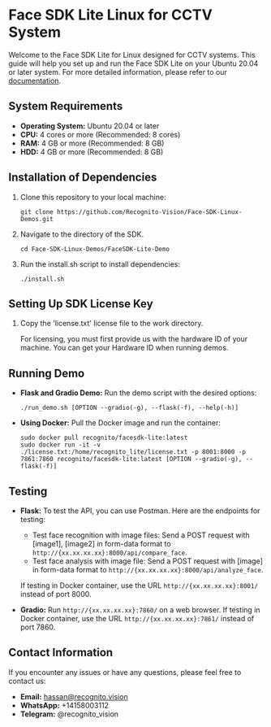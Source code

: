 # Face SDK Lite Linux for CCTV System

Welcome to the Face SDK Lite for Linux designed for CCTV systems. This guide will help you set up and run the Face SDK Lite on your Ubuntu 20.04 or later system. For more detailed information, please refer to our [documentation](https://docs.recognito.vision/).

## System Requirements

- **Operating System:** Ubuntu 20.04 or later
- **CPU:** 4 cores or more (Recommended: 8 cores)
- **RAM:** 4 GB or more (Recommended: 8 GB)
- **HDD:** 4 GB or more (Recommended: 8 GB)

## Installation of Dependencies

1. Clone this repository to your local machine:

    ```
    git clone https://github.com/Recognito-Vision/Face-SDK-Linux-Demos.git
    ```

2. Navigate to the directory of the SDK.
   ```
   cd Face-SDK-Linux-Demos/FaceSDK-Lite-Demo
   ```

4. Run the install.sh script to install dependencies:

    ```
    ./install.sh
    ```

## Setting Up SDK License Key

1. Copy the 'license.txt' license file to the work directory.

   For licensing, you must first provide us with the hardware ID of your machine. You can get your Hardware ID when running demos.

## Running Demo

- **Flask and Gradio Demo:**
    Run the demo script with the desired options:

    ```
    ./run_demo.sh [OPTION --gradio(-g), --flask(-f), --help(-h)]
    ```

- **Using Docker:**
    Pull the Docker image and run the container:

    ```
    sudo docker pull recognito/facesdk-lite:latest
    sudo docker run -it -v ./license.txt:/home/recognito_lite/license.txt -p 8001:8000 -p 7861:7860 recognito/facesdk-lite:latest [OPTION --gradio(-g), --flask(-f)]
    ```

## Testing

- **Flask:**
    To test the API, you can use Postman. Here are the endpoints for testing:

    - Test face recognition with image files: Send a POST request with [image1], [image2] in form-data format to `http://{xx.xx.xx.xx}:8000/api/compare_face`.
    - Test face analysis with image file: Send a POST request with [image] in form-data format to `http://{xx.xx.xx.xx}:8000/api/analyze_face`.
    
    If testing in Docker container, use the URL `http://{xx.xx.xx.xx}:8001/` instead of port 8000.

- **Gradio:**
    Run `http://{xx.xx.xx.xx}:7860/` on a web browser. If testing in Docker container, use the URL `http://{xx.xx.xx.xx}:7861/` instead of port 7860.

## Contact Information

If you encounter any issues or have any questions, please feel free to contact us:

- **Email:** hassan@recognito.vision
- **WhatsApp:** +14158003112
- **Telegram:** @recognito_vision
